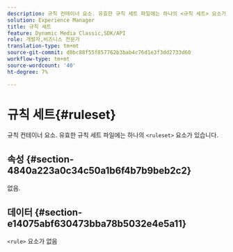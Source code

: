 ```yaml
---
description: 규칙 컨테이너 요소. 유효한 규칙 세트 파일에는 하나의 <규칙 세트> 요소가 있습니다.
solution: Experience Manager
title: 규칙 세트
feature: Dynamic Media Classic,SDK/API
role: 개발자,비즈니스 전문가
translation-type: tm+mt
source-git-commit: d0bc88f55f857762b3bab4c76d1e3f3dd2733d60
workflow-type: tm+mt
source-wordcount: '40'
ht-degree: 7%

---
```



# 규칙 세트{#ruleset}

규칙 컨테이너 요소. 유효한 규칙 세트 파일에는 하나의 `<ruleset>` 요소가 있습니다.

## 속성 {#section-4840a223a0c34c50a1b6f4b7b9beb2c2}

없음.

## 데이터 {#section-e14075abf630473bba78b5032e4e5a11}

`<rule>` 요소가 없음
